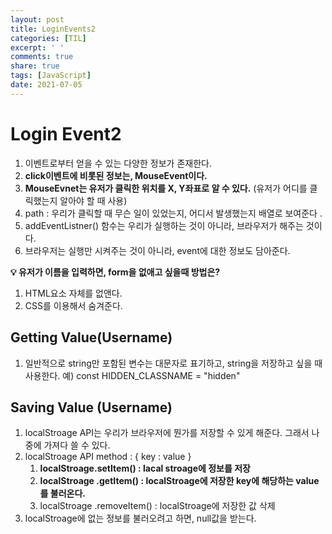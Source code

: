 ```yaml
---
layout: post
title: LoginEvents2
categories: [TIL]
excerpt: ' '
comments: true
share: true
tags: [JavaScript]
date: 2021-07-05
---
```



# Login Event2

1. 이벤트로부터 얻을 수 있는 다양한 정보가 존재한다.
2. **click이벤트에 비롯된 정보는, MouseEvent이다.**
3. **MouseEvnet는 유저가 클릭한 위치를 X, Y좌표로 알 수 있다.** (유저가 어디를 클릭했는지 알아야 할 때 사용)
4. path : 우리가 클릭할 때 무슨 일이 있었는지, 어디서 발생했는지 배열로 보여준다 .
5. addEventListner() 함수는 우리가 실행하는 것이 아니라, 브라우저가 해주는 것이다.
6. 브라우저는 실행만 시켜주는 것이 아니라, event에 대한 정보도 담아준다.

**💡 유저가 이름을 입력하면, form을 없애고 싶을때 방법은?**

1. HTML요소 자체를 없앤다.  
2.  CSS를 이용해서 숨겨준다. 

## Getting Value(Username)

1. 일반적으로 string만 포함된 변수는 대문자로 표기하고, string을 저장하고 싶을 때 사용한다. 예) const HIDDEN_CLASSNAME = "hidden"

## Saving Value (Username)

1. localStroage API는 우리가 브라우저에 뭔가를 저장할 수 있게 해준다. 그래서 나중에 가져다 쓸 수 있다.
2. localStroage API method :  { key : value } 
   1. **localStroage.setItem() : lacal stroage에 정보를 저장**
   2. **localStroage .getItem() : localStroage에 저장한 key에 해당하는 value를 불러온다.**
   3. localStroage .removeItem() : localStroage에 저장한 값 삭제
3. localStroage에 없는 정보를 불러오려고 하면, null값을 받는다.
